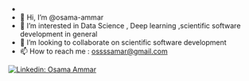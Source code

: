 - 
- 👋 Hi, I’m @osama-ammar
- 👀 I’m interested in Data Science , Deep learning ,scientific software development in general
- 💞️ I’m looking to collaborate on scientific software development
- 📫 How to reach me : ossssamar@gmail.com


[![Linkedin: Osama Ammar](https://img.shields.io/badge/-OsamaAmmar-blue?style=for-the-badge&logo=Linkedin&logoColor=white&link=https://www.linkedin.com/in/osama-ammar-msc-140284111/)](https://www.linkedin.com/in/osama-ammar-msc-140284111/)



